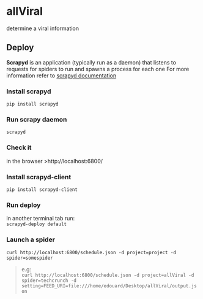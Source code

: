 # allViral
determine a viral information

## Deploy

**Scrapyd** is an application (typically run as a daemon) that listens to requests for spiders to run and spawns a process for each one
For more information refer to [scrapyd documentation](https://scrapyd.readthedocs.io/en/latest/index.html)

### Install scrapyd
`pip install scrapyd`


### Run scrapy daemon
`scrapyd`

### Check it
in the browser >http://localhost:6800/


### Install scrapyd-client
`pip install scrapyd-client`


### Run deploy
in another terminal tab run:  
`scrapyd-deploy default`


### Launch a spider
`curl http://localhost:6800/schedule.json -d project=project -d spider=somespider`
>e.g:  
`curl http://localhost:6800/schedule.json -d project=allViral -d spider=techcrunch -d setting=FEED_URI=file:///home/edouard/Desktop/allViral/output.json`




